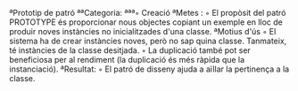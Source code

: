 ªPrototip de patró
  ªªCategoria:
ªªª◦ Creació
  ªMetes :
◦ El propòsit del patró PROTOTYPE és proporcionar nous objectes copiant un exemple en lloc de produir noves instàncies no inicialitzades d'una classe.
  ªMotius d'ús
◦ El sistema ha de crear instàncies noves, però no sap quina classe. Tanmateix, té instàncies de la classe desitjada.
◦ La duplicació també pot ser beneficiosa per al rendiment (la duplicació és més ràpida que la instanciació).
  ªResultat:
◦ El patró de disseny ajuda a aïllar la pertinença a la classe.
